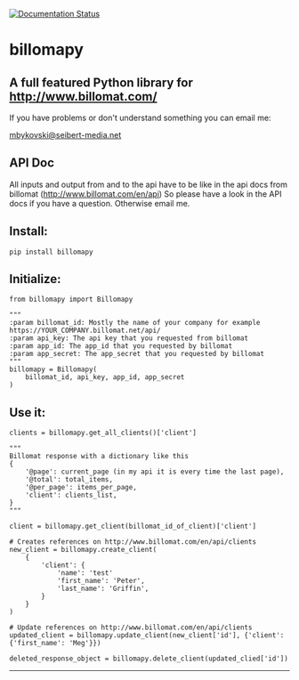[![Documentation Status](https://readthedocs.org/projects/billomapy/badge/?version=latest)](http://billomapy.readthedocs.org/en/latest/?badge=latest)

billomapy
===================

A full featured Python library for http://www.billomat.com/
----------

If you have problems or don't understand something you can email me:

mbykovski@seibert-media.net


API Doc
-------
All inputs and output from and to the api have to be like in the api docs from billomat (http://www.billomat.com/en/api)
So please have a look in the API docs if you have a question. Otherwise email me.




Install:
-------

    pip install billomapy

Initialize:
----------

    from billomapy import Billomapy
    
    """
	:param billomat_id: Mostly the name of your company for example https://YOUR_COMPANY.billomat.net/api/
	:param api_key: The api key that you requested from billomat
	:param app_id: The app_id that you requested by billomat
	:param app_secret: The app_secret that you requested by billomat
	"""
    billomapy = Billomapy(
		billomat_id, api_key, app_id, app_secret
	)

Use it:
-------
	clients = billomapy.get_all_clients()['client']
	
	"""
	Billomat response with a dictionary like this
	{
		'@page': current_page (in my api it is every time the last page),
		'@total': total_items,
		'@per_page': items_per_page,
		'client': clients_list,
	}
	"""
	
	client = billomapy.get_client(billomat_id_of_client)['client']
	
	# Creates references on http://www.billomat.com/en/api/clients
	new_client = billomapy.create_client(
		{
			'client': {
				'name': 'test'
				'first_name': 'Peter',
				'last_name': 'Griffin',
			}	
		}
	)
	
	# Update references on http://www.billomat.com/en/api/clients
	updated_client = billomapy.update_client(new_client['id'], {'client': {'first_name': 'Meg'}})
	
	deleted_response_object = billomapy.delete_client(updated_clied['id'])

----------